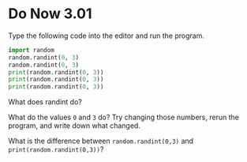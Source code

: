 # Do Now 3.01

Type the following code into the editor and run the program.

```python
import random
random.randint(0, 3)
random.randint(0, 3)
print(random.randint(0, 3))
print(random.randint(0, 3))
print(random.randint(0, 3))
```

What does randint do?   
   
   
 What do the values `0` and `3` do? Try changing those numbers, rerun the program, and write down what changed.   
   
   
 What is the difference between `random.randint(0,3)` and `print(random.randint(0,3))`?   
   
   


